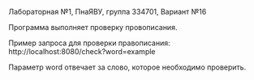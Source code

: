 Лабораторная №1, ПнаЯВУ, группа 334701, Вариант №16

Программа выполняет проверку провописания.

Пример запроса для проверки правописания:
http://localhost:8080/check?word=example

Параметр word отвечает за слово, которое необходимо проверить.
